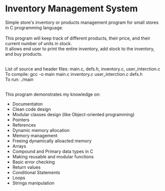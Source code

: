 # Inventory Management System
Simple store's inventory or products management program for small stores in C programming language.  <br /> <br /> 
This program will keep track of different products, their price, and their current number of units in stock. <br /> 
It allows end user to print the entire inventory, add stock to the inventory, and buy products. <br /> <br /> 

List of source and header files: main.c, defs.h, inventory.c, user_interction.c <br />
To compile: gcc -o main main.c inventory.c user_interction.c defs.h <br />
To run: ./main <br /><br />
       
This program demonstrates my knowledge on: 
  * Documentaton
  * Clean code design
  * Modular classes design (like Object-oriented programming)
  * Pointers
  * References
  * Dynamic memory allocation
  * Memory management
  * Freeing dynamically alloacted memory
  * Arrays
  * Compound and Primary data types in C
  * Making reusable and modular functions
  * Basic error checking
  * Return values
  * Conditional Statements
  * Loops
  * Strings manipulation


